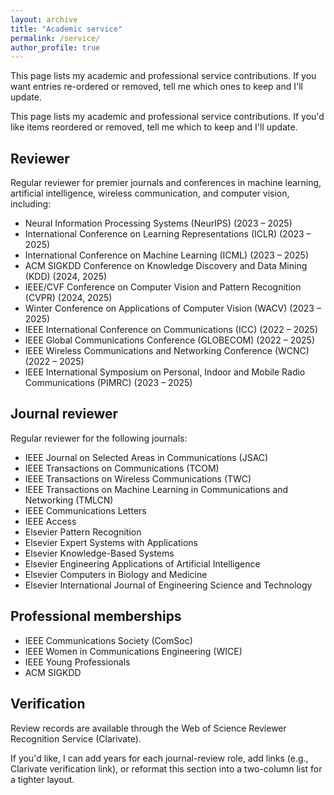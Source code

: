 ```yaml
---
layout: archive
title: "Academic service"
permalink: /service/
author_profile: true
---
```


This page lists my academic and professional service contributions. If you want entries re-ordered or removed, tell me which ones to keep and I'll update.

This page lists my academic and professional service contributions. If you'd like items reordered or removed, tell me which to keep and I'll update.

Reviewer
--------
Regular reviewer for premier journals and conferences in machine learning, artificial intelligence, wireless communication, and computer vision, including:

- Neural Information Processing Systems (NeurIPS) (2023 – 2025)
- International Conference on Learning Representations (ICLR) (2023 – 2025)
- International Conference on Machine Learning (ICML) (2023 – 2025)
- ACM SIGKDD Conference on Knowledge Discovery and Data Mining (KDD) (2024, 2025)
- IEEE/CVF Conference on Computer Vision and Pattern Recognition (CVPR) (2024, 2025)
- Winter Conference on Applications of Computer Vision (WACV) (2023 – 2025)
- IEEE International Conference on Communications (ICC) (2022 – 2025)
- IEEE Global Communications Conference (GLOBECOM) (2022 – 2025)
- IEEE Wireless Communications and Networking Conference (WCNC) (2022 – 2025)
- IEEE International Symposium on Personal, Indoor and Mobile Radio Communications (PIMRC) (2023 – 2025)

Journal reviewer
----------------

Regular reviewer for the following journals:

- IEEE Journal on Selected Areas in Communications (JSAC)
- IEEE Transactions on Communications (TCOM)
- IEEE Transactions on Wireless Communications (TWC)
- IEEE Transactions on Machine Learning in Communications and Networking (TMLCN)
- IEEE Communications Letters
- IEEE Access
- Elsevier Pattern Recognition
- Elsevier Expert Systems with Applications
- Elsevier Knowledge-Based Systems
- Elsevier Engineering Applications of Artificial Intelligence
- Elsevier Computers in Biology and Medicine
- Elsevier International Journal of Engineering Science and Technology

Professional memberships
------------------------

- IEEE Communications Society (ComSoc)
- IEEE Women in Communications Engineering (WICE)
- IEEE Young Professionals
 - ACM SIGKDD

Verification
------------

Review records are available through the Web of Science Reviewer Recognition Service (Clarivate).

If you'd like, I can add years for each journal-review role, add links (e.g., Clarivate verification link), or reformat this section into a two-column list for a tighter layout.
